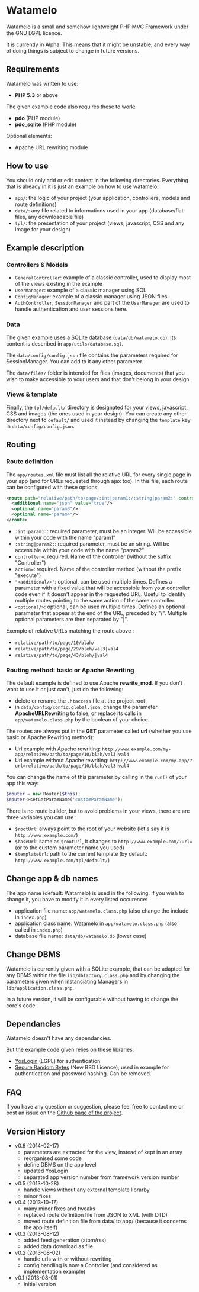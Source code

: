 Watamelo
=====

Watamelo is a small and somehow lightweight PHP MVC Framework under the GNU LGPL licence.

It is currently in Alpha. This means that it might be unstable, and every way of doing things is subject to change in future versions.

## Requirements

Watamelo was written to use:

* **PHP 5.3** or above

The given example code also requires these to work:

* **pdo** (PHP module)
* **pdo_sqlite** (PHP module)

Optional elements:

* Apache URL rewriting module

## How to use

You should only add or edit content in the following directories. Everything that is already in it is just an example on how to use watamelo:

* ```app/```: the logic of your project (your application, controllers, models and route definitions)
* ```data/```: any file related to informations used in your app (database/flat files, any downloadable file) 
* ```tpl/```: the presentation of your project (views, javascript, CSS and any image for your design)

## Example description

### Controllers & Models

* ```GeneralController```: example of a classic controller, used to display most of the views existing in the example
* ```UserManager```: example of a classic manager using SQL
* ```ConfigManager```: example of a classic manager using JSON files
* ```AuthController```, ```SessionManager``` and part of the ```UserManager``` are used to handle authentication and user sessions here.

### Data

The given example uses a SQLite database (```data/db/watamelo.db```). Its content is described in ```app/utils/database.sql```.

The ```data/config/config.json``` file contains the parameters required for SessionManager. You can add to it any other parameter.

The ```data/files/``` folder is intended for files (images, documents) that you wish to make accessible to your users and that don't belong in your design.

### Views & template

Finally, the ```tpl/default/``` directory is designated for your views, javascript, CSS and images (the ones used in your design). You can create any other directory next to ```default/``` and used it instead by changing the ```template``` key in ```data/config/config.json```.

## Routing

### Route definition

The ```app/routes.xml``` file must list all the relative URL for every single page in your app (and for URLs requested through ajax too). In this file, each route can be configured with these options:

```xml
<route path="relative/path/to/page/:int|param1:/:string|param2:" controller="myControllerName" action="myMethod">
  <additional name="json" value="true"/>
  <optional name="param3"/>
  <optional name="param4"/>
</route>
```

* ```:int|param1:```: required parameter, must be an integer. Will be accessible within your code with the name "param1"
* ```:string|param2:```: required parameter, must be an string. Will be accessible within your code with the name "param2"
* ```controller=```: required. Name of the controller (without the suffix "Controller")
* ```action=```: required. Name of the controller method (without the prefix "execute")
* ```"<additional/>"```: optional, can be used multiple times. Defines a parameter with a fixed value that will be accessible from your controller code even if it doesn't appear in the requested URL. Useful to identify multiple routes pointing to the same action of the same controller.
* ```<optional/>```: optional, can be used multiple times. Defines an optional parameter that appear at the end of the URL, preceded by "/". Multiple optional parameters are then separated by "|".

Exemple of relative URLs matching the route above :

* ```relative/path/to/page/10/blah/```
* ```relative/path/to/page/29/bleh/val3|val4```
* ```relative/path/to/page/43/bloh/|val4```

### Routing method: basic or Apache Rewriting

The default example is defined to use Apache **rewrite_mod**. If you don't want to use it or just can't, just do the following: 

* delete or rename the ```.htaccess``` file at the project root
* in ```data/config/config.global.json```, change the parameter **ApacheURLRewriting** to false, or replace its calls in ```app/watamelo.class.php``` by the boolean of your choice.

The routes are always put in the **GET** parameter called **url** (whether you use basic or Apache Rewriting method):

* Url example with Apache rewriting: ```http://www.example.com/my-app/relative/path/to/page/10/blah/val3|val4```
* Url example without Apache rewriting: ```http://www.example.com/my-app/?url=relative/path/to/page/10/blah/val3|val4```

You can change the name of this parameter by calling in the ```run()``` of your app this way:

```php
$router = new Router($this);
$router->setGetParamName('customParamName');
```

There is no route builder, but to avoid problems in your views, there are are three variables you can use :

* ```$rootUrl```: always point to the root of your website (let's say it is ```http://www.example.com/```)
* ```$baseUrl```: same as ```$rootUrl```, it changes to ```http://www.example.com/?url=``` (or to the custom parameter name you used)
* ```$templateUrl```: path to the current template (by default: ```http://www.example.com/tpl/default/```)

## Change app & db names

The app name (default: Watamelo) is used in the following. If you wish to change it, you have to modify it in every listed occurence:

* application file name: ```app/watamelo.class.php``` (also change the include in ```index.php```)
* application class name: Watamelo in ```app/watamelo.class.php``` (also called in ```index.php```)
* database file name: ```data/db/watamelo.db``` (lower case)

## Change DBMS

Watamelo is currently given with a SQLite example, that can be adapted for any DBMS within the file ```lib/dbfactory.class.php``` and by changing the parameters given when instanciating Managers in ```lib/application.class.php```.

In a future version, it will be configurable without having to change the core's code.

## Dependancies

Watamelo doesn't have any dependancies.

But the example code given relies on these libraries:

* [YosLogin](https://github.com/yosko/yoslogin) (LGPL) for authentication
* [Secure Random Bytes](https://github.com/GeorgeArgyros/Secure-random-bytes-in-PHP/) (New BSD Licence), used in example for authentication and password hashing. Can be removed.

## FAQ

If you have any question or suggestion, please feel free to contact me or post an issue on the [Github page of the project](github.com/yosko/watamelo/issues).

## Version History

- v0.6 (2014-02-17)
  - parameters are extracted for the view, instead of kept in an array
  - reorganised some code
  - define DBMS on the app level
  - updated YosLogin
  - separated app version number from framework version number
- v0.5 (2013-10-28)
  - handle views without any external template librarby
  - minor fixes
- v0.4 (2013-10-17)
  - many minor fixes and tweaks
  - replaced route definition file from JSON to XML (with DTD)
  - moved route definition file from data/ to app/ (because it concerns the app itself)
- v0.3 (2013-08-12)
  - added feed generation (atom/rss)
  - added data download as file
- v0.2 (2013-08-02)
  - handle urls with or without rewriting
  - config handling is now a Controller (and considered as implementation example)
- v0.1 (2013-08-01)
  - initial version